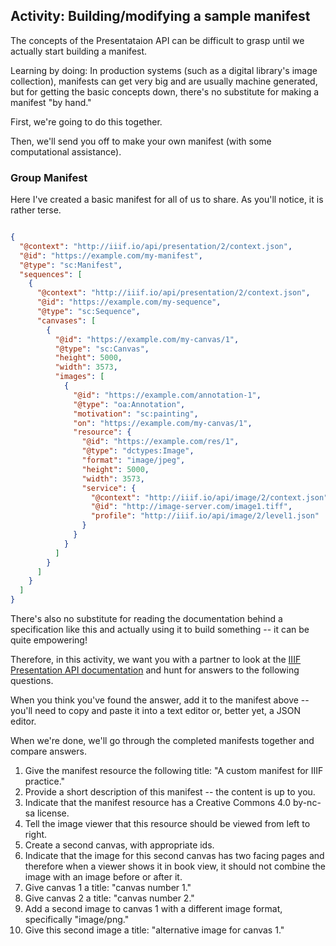 ## Activity: Building/modifying a sample manifest

The concepts of the Presentataion API can be difficult to grasp until we actually start building a manifest.

Learning by doing: In production systems (such as a digital library's image collection), manifests can get very big and are usually machine generated, but for getting the basic concepts down, there's no substitute for making a manifest "by hand."

First, we're going to do this together.

Then, we'll send you off to make your own manifest (with some computational assistance).

### Group Manifest

Here I've created a basic manifest for all of us to share. As you'll notice, it is rather terse.

```json

{
  "@context": "http://iiif.io/api/presentation/2/context.json",
  "@id": "https://example.com/my-manifest",
  "@type": "sc:Manifest",
  "sequences": [
    {
      "@context": "http://iiif.io/api/presentation/2/context.json",
      "@id": "https://example.com/my-sequence",
      "@type": "sc:Sequence",
      "canvases": [
        {
          "@id": "https://example.com/my-canvas/1",
          "@type": "sc:Canvas",
          "height": 5000,
          "width": 3573,
          "images": [
            {
              "@id": "https://example.com/annotation-1",
              "@type": "oa:Annotation",
              "motivation": "sc:painting",
              "on": "https://example.com/my-canvas/1",
              "resource": {
                "@id": "https://example.com/res/1",
                "@type": "dctypes:Image",
                "format": "image/jpeg",
                "height": 5000,
                "width": 3573,
                "service": {
                  "@context": "http://iiif.io/api/image/2/context.json",
                  "@id": "http://image-server.com/image1.tiff",
                  "profile": "http://iiif.io/api/image/2/level1.json"
                }
              }
            }
          ]
        }
      ]
    }
  ]
}

```

There's also no substitute for reading the documentation behind a specification like this and actually using it to build something -- it can be quite empowering!

Therefore, in this activity, we want you with a partner to look at the [IIIF Presentation API documentation](http://iiif.io/api/presentation/2.1/) and hunt for answers to the following questions.

When you think you've found the answer, add it to the manifest above -- you'll need to copy and paste it into a text editor or, better yet, a JSON editor.

When we're done, we'll go through the completed manifests together and compare answers.

1. Give the manifest resource the following title: "A custom manifest for IIIF practice."
1. Provide a short description of this manifest -- the content is up to you.
1. Indicate that the manifest resource has a Creative Commons 4.0 by-nc-sa license.
1. Tell the image viewer that this resource should be viewed from left to right.
1. Create a second canvas, with appropriate ids.
1. Indicate that the image for this second canvas has two facing pages and therefore when a viewer shows it in book view, it should not combine the image with an image before or after it.
1. Give canvas 1 a title: "canvas number 1."
1. Give canvas 2 a title: "canvas number 2."
1. Add a second image to canvas 1 with a different image format, specifically "image/png."
1. Give this second image a title: "alternative image for canvas 1."
